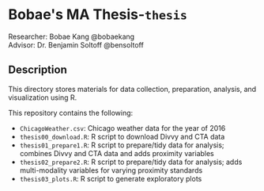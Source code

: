 # Bobae's MA Thesis-`thesis`

Researcher: Bobae Kang @bobaekang  
Advisor: Dr. Benjamin Soltoff @bensoltoff  
  
## Description  
This directory stores materials for data collection, preparation, analysis, and visualization using R.  
  
This repository contains the following:  

* `ChicagoWeather.csv`: Chicago weather data for the year of 2016 
* `thesis00_download.R`: R script to download Divvy and CTA data
* `thesis01_prepare1.R`: R script to prepare/tidy data for analysis; combines Divvy and CTA data and adds proximity variables
* `thesis02_prepare2.R`: R script to prepare/tidy data for analysis; adds multi-modality variables for varying proximity standards
* `thesis03_plots.R`: R script to generate exploratory plots

